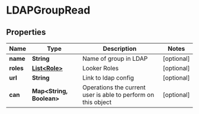 # LDAPGroupRead

## Properties
Name | Type | Description | Notes
------------ | ------------- | ------------- | -------------
**name** | **String** | Name of group in LDAP |  [optional]
**roles** | [**List&lt;Role&gt;**](Role.md) | Looker Roles |  [optional]
**url** | **String** | Link to ldap config |  [optional]
**can** | **Map&lt;String, Boolean&gt;** | Operations the current user is able to perform on this object |  [optional]
